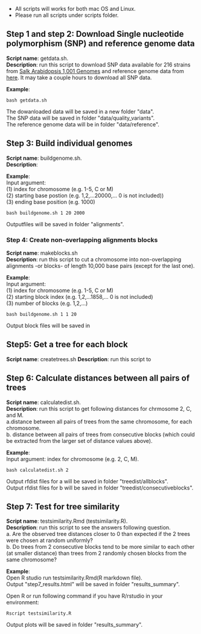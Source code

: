 * All scripts will works for both mac OS and Linux.  
* Please run all scripts under scripts folder.  


## Step 1 and step 2: Download Single nucleotide polymorphism (SNP) and reference genome data  
**Script name**: getdata.sh.    
**Description**: run this script to download SNP data available for 216 strains from [Salk Arabidopsis 1,001 Genomes](http://signal.salk.edu/atg1001/download.php) and reference genome data from [here](ftp://ftp.arabidopsis.org/home/tair/Sequences/whole_chromosomes/). It may take a couple hours to download all SNP data.  

**Example**:  
```
bash getdata.sh
```
The dowanloaded data will be saved in a new folder "data".  
The SNP data will be saved in folder "data/quality_variants".  
The reference genome data will be in folder "data/reference".  

## Step 3: Build individual genomes
**Script name**: buildgenome.sh.  
**Description**:   

**Example**:  
Input argument:  
(1) index for chromosome (e.g. 1-5, C or M)  
(2) starting base postion (e.g. 1,2,...20000,... 0 is not included))  
(3) ending base position (e.g. 1000)  
```
bash buildgenome.sh 1 20 2000
```
Outputfiles will be saved in folder "alignments".  

### Step 4: Create non-overlapping alignments blocks  
**Script name**: makeblocks.sh  
**Description**: run this script to cut a chromosome into non-overlapping alignments -or blocks- of length 10,000 base pairs (except for the last one). 

**Example**:  
Input argument:  
(1) index for chromosome (e.g. 1-5, C or M)  
(2) starting block index (e.g. 1,2,...1858,... 0 is not included)  
(3) number of blocks (e.g. 1,2,...)  
```
bash buildgenome.sh 1 1 20
```
Output block files will be saved in 

## Step5: Get a tree for each block
**Script name**: createtrees.sh
**Description**: run this script to


## Step 6: Calculate distances between all pairs of trees  
**Script name**: calculatedist.sh.  
**Description**: run this script to get following distances for chrmosome 2, C, and M.  
a.distance between all pairs of trees from the same chromosome, for each chromosome.  
b. distance between all pairs of trees from consecutive blocks (which could be extracted from the larger set of distance values above).  

**Example**:  
Input argument: index for chromosome (e.g. 2, C, M).
```
bash calculatedist.sh 2
```
Output rfdist files for a will be saved in folder "treedist/allblocks".   
Output rfdist files for b will be saved in folder "treedist/consecutiveblocks".  


## Step 7: Test for tree similarity  
**Script name**: testsimilarity.Rmd (testsimilarity.R).  
**Description**: run this script to see the answers following question.  
a. Are the observed tree distances closer to 0 than expected if the 2 trees were chosen at random uniformly?   
b. Do trees from 2 consecutive blocks tend to be more similar to each other (at smaller distance) than trees from 2 randomly chosen blocks from the same chromosome? 

**Example**:  
Open R studio run testsimilarity.Rmd(R markdown file).  
Output "step7_results.html" will be saved in folder "results_summary".  

Open R or run following command if you have R/rstudio in your environment:
```
Rscript testsimilarity.R
```
Output plots will be saved in folder "results_summary".




